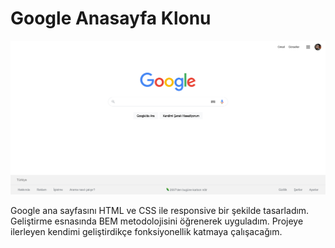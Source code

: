 # Google Anasayfa Klonu
  
![](/google-clone.png)

Google ana sayfasını HTML ve CSS ile responsive bir şekilde tasarladım. Geliştirme esnasında BEM metodolojisini öğrenerek uyguladım. Projeye ilerleyen kendimi geliştirdikçe fonksiyonellik katmaya çalışacağım.
